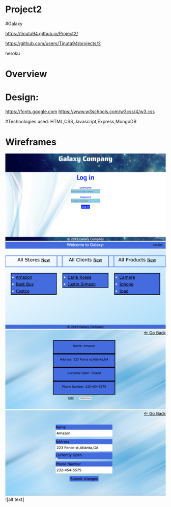 # Project2
#Galaxy

https://tinuta94.github.io/Project2/


https://github.com/users/Tinuta94/projects/2




heroku

# Overview




# Design:
https://fonts.google.com
https://www.w3schools.com/w3css/4/w3.css


#Technologies used:
HTML,CSS,Javascript,Express,MongoDB

# Wireframes
![alt text](https://github.com/Tinuta94/Project2/blob/master/Screen%20Shot%202019-08-27%20at%206.35.38%20PM.png)
![alt text](https://github.com/Tinuta94/Project2/blob/master/Screen%20Shot%202019-08-27%20at%206.30.49%20PM.png)
![alt text](https://github.com/Tinuta94/Project2/blob/master/Screen%20Shot%202019-08-27%20at%201.00.00%20PM.png)
![alt text](https://github.com/Tinuta94/Project2/blob/master/Screen%20Shot%202019-08-27%20at%201.00.12%20PM.png)
![alt text]
